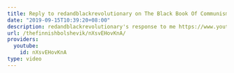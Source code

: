 ```yaml
---
title: Reply to redandblackrevolutionary on The Black Book Of Communism
date: "2019-09-15T10:39:20+08:00"
description: redandblackrevolutionary's response to me https://www.youtube.com/watch?v=IuyFOm2Ezig
url: /thefinnishbolshevik/nXsvEHovKnA/
providers:
  youtube:
    id: nXsvEHovKnA
type: video
---
```

